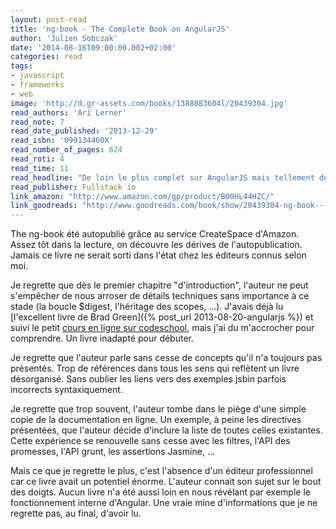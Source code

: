 ```yaml
---
layout: post-read
title: 'ng-book - The Complete Book on AngularJS'
author: 'Julien Sobczak'
date: '2014-08-16T09:00:00.002+02:00'
categories: read
tags:
- javascript
- frameworks
- web
image: 'http://d.gr-assets.com/books/1388883604l/20439304.jpg'
read_authors: 'Ari Lerner'
read_note: 7
read_date_published: '2013-12-29'
read_isbn: '099134460X'
read_number_of_pages: 624
read_roti: 4
read_time: 11
read_headline: "De loin le plus complet sur AngularJS mais tellement de lacunes. Un vrai potentiel pour une seconde édition réussie."
read_publisher: Fullstack io
link_amazon: "http://www.amazon.com/gp/product/B00HL44HZC/"
link_goodreads: "http://www.goodreads.com/book/show/20439304-ng-book---the-complete-book-on-angularjs"
---
```



The ng-book été autopublié grâce au service CreateSpace d'Amazon. Assez tôt dans la lecture, on découvre les dérives de l'autopublication. Jamais ce livre ne serait sorti dans l'état chez les éditeurs connus selon moi.

Je regrette que dès le premier chapitre "d'introduction", l'auteur ne peut s'empêcher de nous arroser de détails techniques sans importance à ce stade (la boucle $digest, l'héritage des scopes, ...). J'avais déjà lu [l'excellent livre de Brad Green]({% post_url 2013-08-20-angularjs %}) et suivi le petit [cours en ligne sur codeschool](http://campus.codeschool.com/courses/shaping-up-with-angular-js/), mais j'ai du m'accrocher pour comprendre. Un livre inadapté pour débuter.

Je regrette que l'auteur parle sans cesse de concepts qu'il n'a toujours pas présentés. Trop de références dans tous les sens qui reflètent un livre désorganisé. Sans oublier les liens vers des exemples jsbin parfois incorrects syntaxiquement.

Je regrette que trop souvent, l'auteur tombe dans le piège d'une simple copie de la documentation en ligne. Un exemple, à peine les directives présentées, que l'auteur décide d'inclure la liste de toutes celles existantes. Cette expérience se renouvelle sans cesse avec les filtres, l'API des promesses, l'API grunt, les assertions Jasmine, ...

Mais ce que je regrette le plus, c'est l'absence d'un éditeur professionnel car ce livre avait un potentiel énorme. L'auteur connait son sujet sur le bout des doigts. Aucun livre n'a été aussi loin en nous révélant par exemple le fonctionnement interne d'Angular. Une vraie mine d'informations que je ne regrette pas, au final, d'avoir lu.

